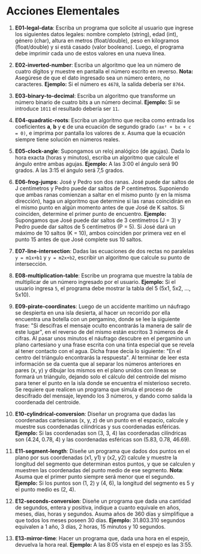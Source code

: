 # Acciones Elementales

1) **E01-legal-data**: Escriba un programa que solicite al usuario que ingrese los siguientes datos legales: nombre completo (string), edad (int), género (char), altura en metros (float/double), peso en kilogramos (float/double) y si está casado (valor booleano). Luego, el programa debe imprimir cada uno de estos valores en una nueva línea.

2) **E02-inverted-number**: Escriba un algoritmo que lea un número de cuatro dígitos y muestre en pantalla el número escrito en reverso. **Nota:** Asegúrese de que el dato ingresado sea un número entero, no caracteres. **Ejemplo:** Si el número es `4678`, la salida debería ser `8764`.

3) **E03-binary-to-decimal**: Escriba un algoritmo que transforme un número binario de cuatro bits a un número decimal. **Ejemplo:** Si se introduce `1011` el resultado debería ser `11`.

4) **E04-quadratic-roots**: Escriba un algoritmo que reciba como entrada los coeficientes **a**, **b** y **c** de una ecuación de segundo grado `(ax² + bx + c = 0)`, e imprima por pantalla los valores de x. Asuma que la ecuación siempre tiene solución en números reales.

5) **E05-clock-angle**: Supongamos un reloj analógico (de agujas). Dada lo hora exacta (horas y minutos), escriba un algoritmo que calcule el ángulo entre ambas agujas. **Ejemplo:** A las 3:00 el ángulo será 90 grados. A las 3:15 el ángulo será 7,5 grados.

6) **E06-frog-jumps**: José y Pedro son dos ranas. José puede dar saltos de J centímetros y Pedro puede dar saltos de P centímetros. Suponiendo que ambas ranas comienzan a saltar en el mismo punto (y en la misma dirección), haga un algoritmo que determine si las ranas coincidirán en el mismo punto en algún momento antes de que José de K saltos. Si coinciden, determine el primer punto de encuentro. **Ejemplo:** Supongamos que José puede dar saltos de 3 centímetros (J = 3) y Pedro puede dar saltos de 5 centímetros (P = 5). Si José dará un máximo de 10 saltos (K = 10), ambos coinciden por primera vez en el punto 15 antes de que José complete sus 10 saltos.

7) **E07-line-intersection**: Dadas las ecuaciones de dos rectas no paralelas `y = m1x+b1` y `y = m2x+b2`, escribir un algoritmo que calcule su punto de intersección.

8) **E08-multiplication-table**: Escribe un programa que muestre la tabla de multiplicar de un número ingresado por el usuario. **Ejemplo:** Si el usuario ingresa `5`, el programa debe mostrar la tabla del 5 (5x1, 5x2, …, 5x10).

9) **E09-pirate-coordinates**: Luego de un accidente marítimo un náufrago se despierta en una isla desierta, al hacer un recorrido por ella encuentra una botella con un pergamino, donde se lee la siguiente frase: "Si descifras el mensaje oculto encontrarás la manera de salir de este lugar", en el reverso de del mismo están escritos 3 números de 4 cifras. Al pasar unos minutos el náufrago descubre en el pergamino un plano cartesiano y una frase escrita con una tinta especial que se revela al tener contacto con el agua. Dicha frase decía lo siguiente: "En el centro del triángulo encontrarás la respuesta". Al terminar de leer esta información se da cuenta que al separar los números anteriores en pares (x, y) y dibujar los mismos en el plano unidos con líneas se formará un triángulo, dejando solo el cálculo del centroide del mismo para tener el punto en la isla donde se encuentra el misterioso secreto. Se requiere que realicen un programa que simula el proceso de descifrado del mensaje, leyendo los 3 números, y dando como salida la coordenada del centroide.

10) **E10-cylindrical-conversion**: Diseñar un programa que dadas las coordenadas cartesianas (x, y, z) de un punto en el espacio, calcule y muestre sus coordenadas cilíndricas y sus coordenadas esféricas. **Ejemplo:** Si las coordenadas son (3, 3, 4) las coordenadas cilíndricas son (4.24, 0.78, 4) y las coordenadas esféricas son (5.83, 0.78, 46.69).

11) **E11-segment-length**: Diseñe un programa que dados dos puntos en el plano por sus coordenadas (x1, y1) y (x2, y2) calcule y muestre la longitud del segmento que determinan estos puntos, y que se calculen y muestren las coordenadas del punto medio de ese segmento. **Nota**: Asuma que el primer punto siempre será menor que el segundo. **Ejemplo:** Si los puntos son (1, 2) y (4, 6), la longitud del segmento es 5 y el punto medio es (2, 4).

12) **E12-seconds-conversion**: Diseñe un programa que dada una cantidad de segundos, entera y positiva, indique a cuanto equivale en años, meses, días, horas y segundos. Asuma años de 360 días y simplifique a que todos los meses poseen 30 días. **Ejemplo:** 31.803.310 segundos equivalen a 1 año, 3 días, 2 horas, 15 minutos y 10 segundos.

13) **E13-mirror-time**: Hacer un programa que, dada una hora en el espejo, devuelva la hora real. **Ejemplo:** A las 8:05 vista en el espejo es las 3:55.
